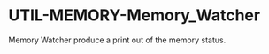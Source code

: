 UTIL-MEMORY-Memory_Watcher
==========================

Memory Watcher produce a print out of the memory status.
